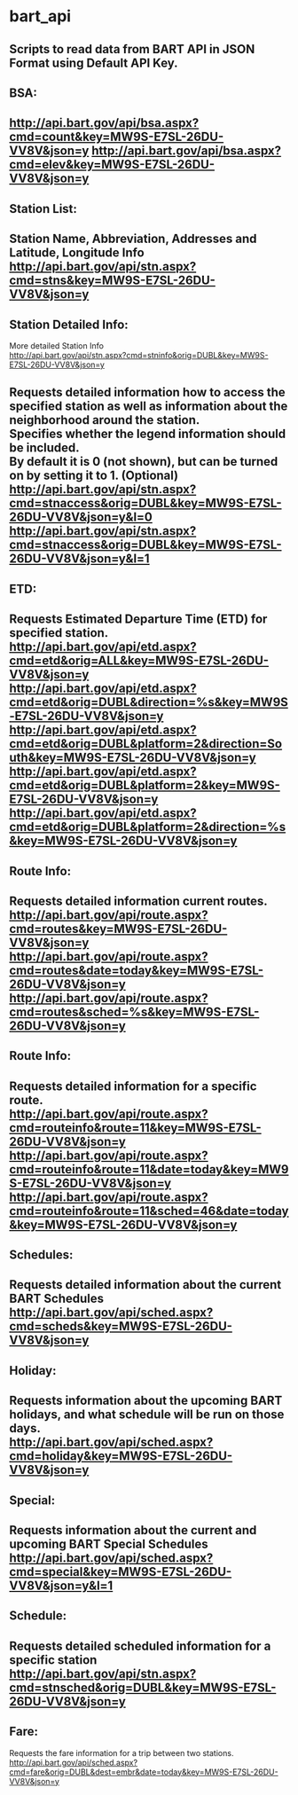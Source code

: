 # bart_api
Scripts to read data from BART API in JSON Format using Default API Key.
---
## BSA:
http://api.bart.gov/api/bsa.aspx?cmd=count&key=MW9S-E7SL-26DU-VV8V&json=y
http://api.bart.gov/api/bsa.aspx?cmd=elev&key=MW9S-E7SL-26DU-VV8V&json=y
---
## Station List:
Station Name, Abbreviation, Addresses and Latitude, Longitude Info
http://api.bart.gov/api/stn.aspx?cmd=stns&key=MW9S-E7SL-26DU-VV8V&json=y
---
## Station Detailed Info:
More detailed Station Info  
http://api.bart.gov/api/stn.aspx?cmd=stninfo&orig=DUBL&key=MW9S-E7SL-26DU-VV8V&json=y  

Requests detailed information how to access the specified station as well as information about the neighborhood around the station.  
Specifies whether the legend information should be included.  
By default it is 0 (not shown), but can be turned on by setting it to 1. (Optional)  
http://api.bart.gov/api/stn.aspx?cmd=stnaccess&orig=DUBL&key=MW9S-E7SL-26DU-VV8V&json=y&l=0  
http://api.bart.gov/api/stn.aspx?cmd=stnaccess&orig=DUBL&key=MW9S-E7SL-26DU-VV8V&json=y&l=1  
---
## ETD:
Requests Estimated Departure Time (ETD) for specified station.  
http://api.bart.gov/api/etd.aspx?cmd=etd&orig=ALL&key=MW9S-E7SL-26DU-VV8V&json=y  
http://api.bart.gov/api/etd.aspx?cmd=etd&orig=DUBL&direction=%s&key=MW9S-E7SL-26DU-VV8V&json=y  
http://api.bart.gov/api/etd.aspx?cmd=etd&orig=DUBL&platform=2&direction=South&key=MW9S-E7SL-26DU-VV8V&json=y  
http://api.bart.gov/api/etd.aspx?cmd=etd&orig=DUBL&platform=2&key=MW9S-E7SL-26DU-VV8V&json=y  
http://api.bart.gov/api/etd.aspx?cmd=etd&orig=DUBL&platform=2&direction=%s&key=MW9S-E7SL-26DU-VV8V&json=y  
---
## Route Info:
Requests detailed information current routes.  
http://api.bart.gov/api/route.aspx?cmd=routes&key=MW9S-E7SL-26DU-VV8V&json=y  
http://api.bart.gov/api/route.aspx?cmd=routes&date=today&key=MW9S-E7SL-26DU-VV8V&json=y  
http://api.bart.gov/api/route.aspx?cmd=routes&sched=%s&key=MW9S-E7SL-26DU-VV8V&json=y  
---
## Route Info:
Requests detailed information for a specific route.  
http://api.bart.gov/api/route.aspx?cmd=routeinfo&route=11&key=MW9S-E7SL-26DU-VV8V&json=y  
http://api.bart.gov/api/route.aspx?cmd=routeinfo&route=11&date=today&key=MW9S-E7SL-26DU-VV8V&json=y  
http://api.bart.gov/api/route.aspx?cmd=routeinfo&route=11&sched=46&date=today&key=MW9S-E7SL-26DU-VV8V&json=y  
---
## Schedules:
Requests detailed information about the current BART Schedules  
http://api.bart.gov/api/sched.aspx?cmd=scheds&key=MW9S-E7SL-26DU-VV8V&json=y  
---
## Holiday:
Requests information about the upcoming BART holidays, and what schedule will be run on those days.  
http://api.bart.gov/api/sched.aspx?cmd=holiday&key=MW9S-E7SL-26DU-VV8V&json=y  
---
## Special:
Requests information about the current and upcoming BART Special Schedules  
http://api.bart.gov/api/sched.aspx?cmd=special&key=MW9S-E7SL-26DU-VV8V&json=y&l=1  
---
## Schedule:
Requests detailed scheduled information for a specific station  
http://api.bart.gov/api/stn.aspx?cmd=stnsched&orig=DUBL&key=MW9S-E7SL-26DU-VV8V&json=y  
---
## Fare:
Requests the fare information for a trip between two stations.  
http://api.bart.gov/api/sched.aspx?cmd=fare&orig=DUBL&dest=embr&date=today&key=MW9S-E7SL-26DU-VV8V&json=y
